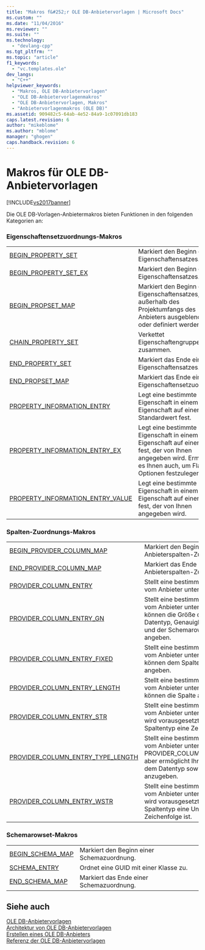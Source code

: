 ```yaml
---
title: "Makros f&#252;r OLE DB-Anbietervorlagen | Microsoft Docs"
ms.custom: ""
ms.date: "11/04/2016"
ms.reviewer: ""
ms.suite: ""
ms.technology: 
  - "devlang-cpp"
ms.tgt_pltfrm: ""
ms.topic: "article"
f1_keywords: 
  - "vc.templates.ole"
dev_langs: 
  - "C++"
helpviewer_keywords: 
  - "Makros, OLE DB-Anbietervorlagen"
  - "OLE DB-Anbietervorlagenmakros"
  - "OLE DB-Anbietervorlagen, Makros"
  - "Anbietervorlagenmakros (OLE DB)"
ms.assetid: 909482c5-64ab-4e52-84a9-1c07091db183
caps.latest.revision: 6
author: "mikeblome"
ms.author: "mblome"
manager: "ghogen"
caps.handback.revision: 6
---
```

# Makros f&#252;r OLE DB-Anbietervorlagen
[!INCLUDE[vs2017banner](../../assembler/inline/includes/vs2017banner.md)]

Die OLE DB\-Vorlagen\-Anbietermakros bieten Funktionen in den folgenden Kategorien an:  
  
### Eigenschaftensetzuordnungs\-Makros  
  
|||  
|-|-|  
|[BEGIN\_PROPERTY\_SET](../../data/oledb/begin-property-set.md)|Markiert den Beginn eines Eigenschaftensatzes.|  
|[BEGIN\_PROPERTY\_SET\_EX](../../data/oledb/begin-property-set-ex.md)|Markiert den Beginn eines Eigenschaftensatzes.|  
|[BEGIN\_PROPSET\_MAP](../../data/oledb/begin-propset-map.md)|Markiert den Beginn eines Eigenschaftensatzes, der außerhalb des Projektumfangs des Anbieters ausgeblendet oder definiert werden kann.|  
|[CHAIN\_PROPERTY\_SET](../../data/oledb/chain-property-set.md)|Verkettet Eigenschaftengruppen zusammen.|  
|[END\_PROPERTY\_SET](../../data/oledb/end-property-set.md)|Markiert das Ende eines Eigenschaftensatzes.|  
|[END\_PROPSET\_MAP](../../data/oledb/end-propset-map.md)|Markiert das Ende einer Eigenschaftensetzuordnung.|  
|[PROPERTY\_INFORMATION\_ENTRY](../../data/oledb/property-info-entry.md)|Legt eine bestimmte Eigenschaft in einem Eigenschaft auf einen Standardwert fest.|  
|[PROPERTY\_INFORMATION\_ENTRY\_EX](../../data/oledb/property-info-entry-ex.md)|Legt eine bestimmte Eigenschaft in einem Eigenschaft auf einen Wert fest, der von Ihnen angegeben wird.  Ermöglicht es Ihnen auch, um Flags und Optionen festzulegen.|  
|[PROPERTY\_INFORMATION\_ENTRY\_VALUE](../../data/oledb/property-info-entry-value.md)|Legt eine bestimmte Eigenschaft in einem Eigenschaft auf einen Wert fest, der von Ihnen angegeben wird.|  
  
### Spalten\-Zuordnungs\-Makros  
  
|||  
|-|-|  
|[BEGIN\_PROVIDER\_COLUMN\_MAP](../../data/oledb/begin-provider-column-map.md)|Markiert den Beginn der Anbieterspalten\-Zuordnungseinträge.|  
|[END\_PROVIDER\_COLUMN\_MAP](../../data/oledb/end-provider-column-map.md)|Markiert das Ende der Anbieterspalten\-Zuordnungseinträge.|  
|[PROVIDER\_COLUMN\_ENTRY](../../data/oledb/provider-column-entry.md)|Stellt eine bestimmte Spalte dar, die vom Anbieter unterstützt wird.|  
|[PROVIDER\_COLUMN\_ENTRY\_GN](../../data/oledb/provider-column-entry-gn.md)|Stellt eine bestimmte Spalte dar, die vom Anbieter unterstützt wird.  Sie können die Größe der Spalte, den Datentyp, Genauigkeit, der Umfang und der Schemarowset GUID angeben.|  
|[PROVIDER\_COLUMN\_ENTRY\_FIXED](../../data/oledb/provider-column-entry-fixed.md)|Stellt eine bestimmte Spalte dar, die vom Anbieter unterstützt wird.  Sie können dem Spaltendatentyp angeben.|  
|[PROVIDER\_COLUMN\_ENTRY\_LENGTH](../../data/oledb/provider-column-entry-length.md)|Stellt eine bestimmte Spalte dar, die vom Anbieter unterstützt wird.  Sie können die Spalte angeben.|  
|[PROVIDER\_COLUMN\_ENTRY\_STR](../../data/oledb/provider-column-entry-str.md)|Stellt eine bestimmte Spalte dar, die vom Anbieter unterstützt wird.  Dabei wird vorausgesetzt, dass der Spaltentyp eine Zeichenfolge ist.|  
|[PROVIDER\_COLUMN\_ENTRY\_TYPE\_LENGTH](../../data/oledb/provider-column-entry-type-length.md)|Stellt eine bestimmte Spalte dar, die vom Anbieter unterstützt wird.  Wie PROVIDER\_COLUMN\_ENTRY\_LENGTH aber ermöglicht Ihnen auch, um die dem Datentyp sowie der Größe Spalte anzugeben.|  
|[PROVIDER\_COLUMN\_ENTRY\_WSTR](../../data/oledb/provider-column-entry-wstr.md)|Stellt eine bestimmte Spalte dar, die vom Anbieter unterstützt wird.  Dabei wird vorausgesetzt, dass der Spaltentyp eine Unicode\-Zeichenfolge ist.|  
  
### Schemarowset\-Makros  
  
|||  
|-|-|  
|[BEGIN\_SCHEMA\_MAP](../../data/oledb/begin-schema-map.md)|Markiert den Beginn einer Schemazuordnung.|  
|[SCHEMA\_ENTRY](../../data/oledb/schema-entry.md)|Ordnet eine GUID mit einer Klasse zu.|  
|[END\_SCHEMA\_MAP](../../data/oledb/end-schema-map.md)|Markiert das Ende einer Schemazuordnung.|  
  
## Siehe auch  
 [OLE DB\-Anbietervorlagen](../../data/oledb/ole-db-provider-templates-cpp.md)   
 [Architektur von OLE DB\-Anbietervorlagen](../../data/oledb/ole-db-provider-template-architecture.md)   
 [Erstellen eines OLE DB\-Anbieters](../../data/oledb/creating-an-ole-db-provider.md)   
 [Referenz der OLE DB\-Anbietervorlagen](../../data/oledb/ole-db-provider-templates-reference.md)